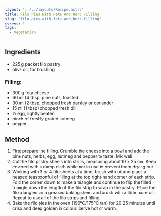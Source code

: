 ```yaml
---
layout: "../../layouts/Recipe.astro"
title: Filo Pies With Feta And Herb Filling
slug: "filo-pies-with-feta-and-herb-filling"
serves: 4
tags:
  - Vegetarian
---
```


## Ingredients

- 225 g packet filo pastry
- olive oil, for brushing

### Filling:

- 300 g feta cheese
- 60 ml (4 tbsp) pine nuts, toasted
- 30 ml (2 tbsp) chopped fresh parsley or coriander
- 15 ml (1 tbsp) chopped fresh dill
- ½ egg, lightly beaten
- pinch of freshly grated nutmeg
- pepper

## Method

1. First prepare the filling. Crumble the cheese into a bowl and add the pine nuts, herbs, egg, nutmeg and pepper to taste. Mix well.
1. Cut the filo pastry sheets into strips, measuring about 10 x 25 cm. Keep covered with a damp cloth while not in use to prevent them drying out.
1. Working with 3 or 4 filo sheets at a time, brush with oil and place a heaped teaspoonful of filling at the top right-hand corner of each strip. Fold the corner down to make a triangle and continue to flip the filled triangle down the length of the filo strip to wrap in the pastry. Place the filo triangles on a greased baking sheet and brush with a little more oil. Repeat to use all of the filo strips and filling.
1. Bake the filo pies in the oven (190ºC/175ºC fan) for 20-25 minutes until crisp and deep golden in colour. Serve hot or warm.